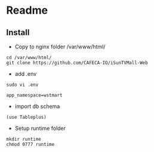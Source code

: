 # Readme

## Install
- Copy to nginx folder /var/www/html/
```shell
cd /var/www/html/
git clone https://github.com/CAFECA-IO/iSunTVMall-Web
```

- add .env
```shell
sudo vi .env
```
```shell
app_namespace=wstmart
```

- import db schema
```shell
(use Tableplus)
```

- Setup runtime folder
```shell
mkdir runtime
chmod 0777 runtime
```
